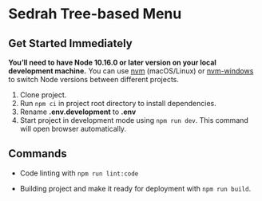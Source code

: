 # Sedrah Tree-based Menu

## Get Started Immediately

**You’ll need to have Node 10.16.0 or later version on your local development machine.** You can use [nvm](https://github.com/creationix/nvm#installation) (macOS/Linux) or [nvm-windows](https://github.com/coreybutler/nvm-windows#node-version-manager-nvm-for-windows) to switch Node versions between different projects.

1. Clone project.
2. Run `npm ci` in project root directory to install dependencies.
3. Rename **.env.development** to **.env**
4. Start project in development mode using `npm run dev`. This command will open browser automatically.

## Commands

- Code linting with `npm run lint:code`

- Building project and make it ready for deployment with `npm run build`.
